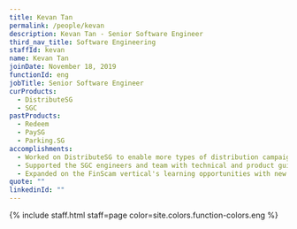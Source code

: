 ```yaml
---
title: Kevan Tan
permalink: /people/kevan
description: Kevan Tan - Senior Software Engineer
third_nav_title: Software Engineering
staffId: kevan
name: Kevan Tan
joinDate: November 18, 2019
functionId: eng
jobTitle: Senior Software Engineer
curProducts:
  - DistributeSG
  - SGC
pastProducts:
  - Redeem
  - PaySG
  - Parking.SG
accomplishments:
  - Worked on DistributeSG to enable more types of distribution campaigns with the addition of address and door to door modes.
  - Supported the SGC engineers and team with technical and product guidance.
  - Expanded on the FinScam vertical's learning opportunities with new Void initiatives - Study Hall and Design Learning
quote: ""
linkedinId: ""
---
```


{% include staff.html staff=page color=site.colors.function-colors.eng %}
